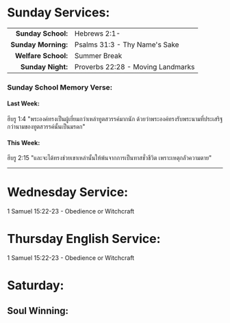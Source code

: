 # Sunday Services:

| | |
| --:|:-- |
| **Sunday School:**  |	Hebrews 2:1-
| **Sunday Morning:** |	Psalms 31:3 - Thy Name's Sake
| **Welfare School:** |	Summer Break
| **Sunday Night:**   |  Proverbs 22:28 - Moving Landmarks

### Sunday School Memory Verse:
#### Last Week: 
ฮีบรู 1:4 "พระองค์ทรงเป็นผู้เยี่ยมกว่าเหล่าทูตสวรรค์มากนัก ด้วยว่าพระองค์ทรงรับพระนามที่ประเสริฐกว่านามของทูตสวรรค์นั้นเป็นมรดก"

#### This Week:
ฮีบรู 2:15 "และจะได้ทรงช่วยเขาเหล่านั้นให้พ้นจากการเป็นทาสชั่วชีวิต เพราะเหตุกลัวความตาย"

---
# Wednesday Service:
1 Samuel 15:22-23 - Obedience or Witchcraft

# Thursday English Service:
1 Samuel 15:22-23 - Obedience or Witchcraft

# Saturday:

## Soul Winning: